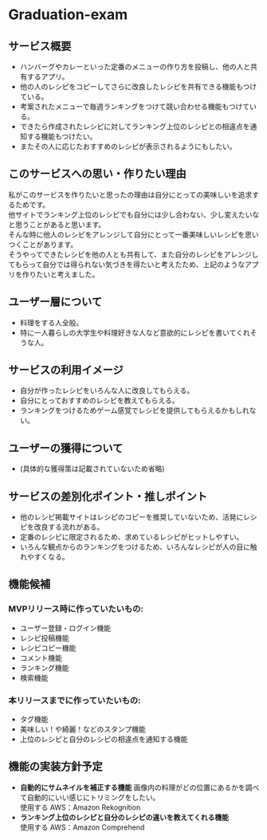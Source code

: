 # Graduation-exam

## サービス概要
- ハンバーグやカレーといった定番のメニューの作り方を投稿し、他の人と共有するアプリ。
- 他の人のレシピをコピーしてさらに改良したレシピを共有できる機能もつけている。
- 考案されたメニューで毎週ランキングをつけて競い合わせる機能もつけている。
- できたら作成されたレシピに対してランキング上位のレシピとの相違点を通知する機能もつけたい。
- またその人に応じたおすすめのレシピが表示されるようにもしたい。

## このサービスへの思い・作りたい理由
  私がこのサービスを作りたいと思ったの理由は自分にとっての美味しいを追求するためです。<br>
  他サイトでランキング上位のレシピでも自分には少し合わない、少し変えたいなと思うことがあると思います。<br>
  そんな時に他人のレシピをアレンジして自分にとって一番美味しいレシピを思いつくことがあります。<br>
  そうやってできたレシピを他の人とも共有して、また自分のレシピをアレンジしてもらって自分では得られない気づきを得たいと考えたため、上記のようなアプリを作りたいと考えました。

## ユーザー層について
- 料理をする人全般。
- 特に一人暮らしの大学生や料理好きな人など意欲的にレシピを書いてくれそうな人。

## サービスの利用イメージ
- 自分が作ったレシピをいろんな人に改良してもらえる。
- 自分にとっておすすめのレシピを教えてもらえる。
- ランキングをつけるためゲーム感覚でレシピを提供してもらえるかもしれない。

## ユーザーの獲得について
- (具体的な獲得策は記載されていないため省略)

## サービスの差別化ポイント・推しポイント
- 他のレシピ掲載サイトはレシピのコピーを推奨していないため、活発にレシピを改良する流れがある。
- 定番のレシピに限定されるため、求めているレシピがヒットしやすい。
- いろんな観点からのランキングをつけるため、いろんなレシピが人の目に触れやすくなる。

## 機能候補
### MVPリリース時に作っていたいもの:
- ユーザー登録・ログイン機能
- レシピ投稿機能
- レシピコピー機能
- コメント機能
- ランキング機能
- 検索機能

### 本リリースまでに作っていたいもの:
- タグ機能
- 美味しい！や綺麗！などのスタンプ機能
- 上位のレシピと自分のレシピの相違点を通知する機能

## 機能の実装方針予定
- **自動的にサムネイルを補正する機能** 画像内の料理がどの位置にあるかを調べて自動的にいい感じにトリミングをしたい。<br>
  使用する AWS：Amazon Rekognition
- **ランキング上位のレシピと自分のレシピの違いを教えてくれる機能**<br>
  使用する AWS：Amazon Comprehend
